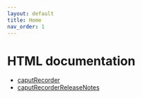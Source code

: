 ```yaml
---
layout: default
title: Home
nav_order: 1
---
```



# HTML documentation

* [caputRecorder](caputRecorder.md)
* [caputRecorderReleaseNotes](caputRecorderReleaseNotes.md)
